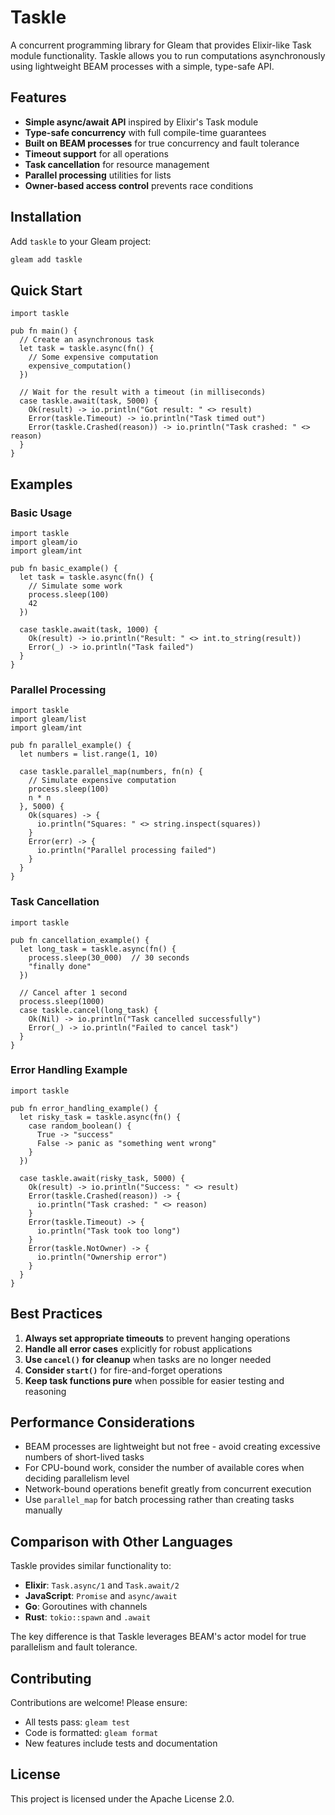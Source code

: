 # Taskle

A concurrent programming library for Gleam that provides Elixir-like Task module functionality. Taskle allows you to run computations asynchronously using lightweight BEAM processes with a simple, type-safe API.

## Features

- **Simple async/await API** inspired by Elixir's Task module
- **Type-safe concurrency** with full compile-time guarantees
- **Built on BEAM processes** for true concurrency and fault tolerance
- **Timeout support** for all operations
- **Task cancellation** for resource management
- **Parallel processing** utilities for lists
- **Owner-based access control** prevents race conditions

## Installation

Add `taskle` to your Gleam project:

```sh
gleam add taskle
```

## Quick Start

```gleam
import taskle

pub fn main() {
  // Create an asynchronous task
  let task = taskle.async(fn() {
    // Some expensive computation
    expensive_computation()
  })

  // Wait for the result with a timeout (in milliseconds)
  case taskle.await(task, 5000) {
    Ok(result) -> io.println("Got result: " <> result)
    Error(taskle.Timeout) -> io.println("Task timed out")
    Error(taskle.Crashed(reason)) -> io.println("Task crashed: " <> reason)
  }
}
```

## Examples

### Basic Usage

```gleam
import taskle
import gleam/io
import gleam/int

pub fn basic_example() {
  let task = taskle.async(fn() {
    // Simulate some work
    process.sleep(100)
    42
  })

  case taskle.await(task, 1000) {
    Ok(result) -> io.println("Result: " <> int.to_string(result))
    Error(_) -> io.println("Task failed")
  }
}
```

### Parallel Processing

```gleam
import taskle
import gleam/list
import gleam/int

pub fn parallel_example() {
  let numbers = list.range(1, 10)

  case taskle.parallel_map(numbers, fn(n) {
    // Simulate expensive computation
    process.sleep(100)
    n * n
  }, 5000) {
    Ok(squares) -> {
      io.println("Squares: " <> string.inspect(squares))
    }
    Error(err) -> {
      io.println("Parallel processing failed")
    }
  }
}
```

### Task Cancellation

```gleam
import taskle

pub fn cancellation_example() {
  let long_task = taskle.async(fn() {
    process.sleep(30_000)  // 30 seconds
    "finally done"
  })

  // Cancel after 1 second
  process.sleep(1000)
  case taskle.cancel(long_task) {
    Ok(Nil) -> io.println("Task cancelled successfully")
    Error(_) -> io.println("Failed to cancel task")
  }
}
```

### Error Handling Example

```gleam
import taskle

pub fn error_handling_example() {
  let risky_task = taskle.async(fn() {
    case random_boolean() {
      True -> "success"
      False -> panic as "something went wrong"
    }
  })

  case taskle.await(risky_task, 5000) {
    Ok(result) -> io.println("Success: " <> result)
    Error(taskle.Crashed(reason)) -> {
      io.println("Task crashed: " <> reason)
    }
    Error(taskle.Timeout) -> {
      io.println("Task took too long")
    }
    Error(taskle.NotOwner) -> {
      io.println("Ownership error")
    }
  }
}
```

## Best Practices

1. **Always set appropriate timeouts** to prevent hanging operations
2. **Handle all error cases** explicitly for robust applications
3. **Use `cancel()` for cleanup** when tasks are no longer needed
4. **Consider `start()`** for fire-and-forget operations
5. **Keep task functions pure** when possible for easier testing and reasoning

## Performance Considerations

- BEAM processes are lightweight but not free - avoid creating excessive numbers of short-lived tasks
- For CPU-bound work, consider the number of available cores when deciding parallelism level
- Network-bound operations benefit greatly from concurrent execution
- Use `parallel_map` for batch processing rather than creating tasks manually

## Comparison with Other Languages

Taskle provides similar functionality to:

- **Elixir**: `Task.async/1` and `Task.await/2`
- **JavaScript**: `Promise` and `async/await`
- **Go**: Goroutines with channels
- **Rust**: `tokio::spawn` and `.await`

The key difference is that Taskle leverages BEAM's actor model for true parallelism and fault tolerance.

## Contributing

Contributions are welcome! Please ensure:

- All tests pass: `gleam test`
- Code is formatted: `gleam format`
- New features include tests and documentation

## License

This project is licensed under the Apache License 2.0.
